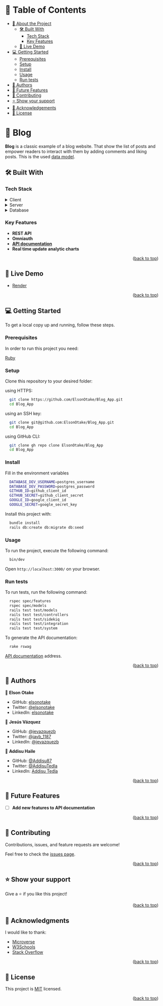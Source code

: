 <a name="readme-top"></a>

<!-- TABLE OF CONTENTS -->

# 📗 Table of Contents

- [📖 About the Project](#about-project)
  - [🛠 Built With](#built-with)
    - [Tech Stack](#tech-stack)
    - [Key Features](#key-features)
  - [🚀 Live Demo](#live-demo)
- [💻 Getting Started](#getting-started)
  - [Prerequisites](#prerequisites)
  - [Setup](#setup)
  - [Install](#install)
  - [Usage](#usage)
  - [Run tests](#run-tests)
- [👥 Authors](#authors)
- [🔭 Future Features](#future-features)
- [🤝 Contributing](#contributing)
- [⭐️ Show your support](#support)
- [🙏 Acknowledgements](#acknowledgements)
- [📝 License](#license)

<!-- PROJECT DESCRIPTION -->

# 📖 Blog <a name="about-project"></a>

**Blog** is a classic example of a blog website. That show the list of posts and empower readers to interact with them by adding comments and liking posts. This is the used [data model](./lib/assets/blog_app_erd.png).


## 🛠 Built With <a name="built-with"></a>

### Tech Stack <a name="tech-stack"></a>

<details>
  <summary>Client</summary>
  <ul>
    <li><a href="https://rubyonrails.org/">Ruby on Rails</a></li>
  </ul>
</details>

<details>
  <summary>Server</summary>
  <ul>
    <li><a href="https://github.com/igorkasyanchuk/active_storage_validations">Active Storage Validation</a></li>
    <li><a href="https://github.com/fnando/browser">Browser</a></li>
    <li><a href="https://github.com/flyerhzm/bullet">Bullet</a></li>
    <li><a href="https://bulma.io/">Bulma</a></li>
    <li><a href="https://github.com/CanCanCommunity/cancancan">Cancancan</a></li>
    <li><a href="https://github.com/teamcapybara/capybara">Capybara</a></li>
    <li><a href="https://github.com/ankane/chartkick">Chartkick</a></li>
    <li><a href="https://rubygems.org/gems/devise/">Devise</a></li>
    <li><a href="https://github.com/thoughtbot/factory_bot">Factory Bot</a></li>
    <li><a href="https://github.com/faker-ruby/faker">Faker</a></li>
    <li><a href="https://github.com/norman/friendly_id">FriendlyId</a></li>
    <li><a href="https://jwt.io/">JWT</a></li>
    <li><a href="https://github.com/cookpad/omniauth-rails_csrf_protection">OmniAuth Rails CSRF Protection</a></li>
    <li><a href="https://github.com/omniauth/omniauth-github">OmniAuth GitHub</a></li>
    <li><a href="https://github.com/zquestz/omniauth-google-oauth2">OmniAuth Google OAuth2</a></li>
    <li><a href="https://github.com/ddnexus/pagy">Pagy</a></li>
    <li><a href="https://github.com/rspec/rspec-rails">RSpec Rails</a></li>
    <li><a href="https://github.com/rubocop/rubocop">Rubocop</a></li>
    <li><a href="https://stimulus.hotwired.dev/">Stimulus</a></li>
    <li><a href="https://github.com/sidekiq/sidekiq">Sidekiq</a></li>
    <li><a href="https://github.com/hotwired/turbo-rails">Turbo Rails</a></li>
  </ul>
</details>

<details>
<summary>Database</summary>
  <ul>
    <li><a href="https://www.postgresql.org/">PostgreSQL</a></li>
    <li><a href="https://www.elephantsql.com/">ElephantSQL</a></li>
  </ul>
</details>

<!-- Features -->

### Key Features <a name="key-features"></a>

- **REST API**
- **Omniauth**
- **[API documentation](https://swagger.io/solutions/api-documentation/)**
- **Real time update analytic charts**

<p align="right">(<a href="#readme-top">back to top</a>)</p>

<!-- LIVE DEMO -->

## 🚀 Live Demo <a name="live-demo"></a>

- [Render](https://elsonotake-blog.onrender.com/)

<p align="right">(<a href="#readme-top">back to top</a>)</p>

<!-- GETTING STARTED -->

## 💻 Getting Started <a name="getting-started"></a>

To get a local copy up and running, follow these steps.

### Prerequisites

In order to run this project you need:

[Ruby](https://www.ruby-lang.org/en/)

### Setup

Clone this repository to your desired folder:

using HTTPS:
```sh
  git clone https://github.com/ElsonOtake/Blog_App.git
  cd Blog_App
```

using an SSH key:
```sh
  git clone git@github.com:ElsonOtake/Blog_App.git
  cd Blog_App
```

using GitHub CLI:
```sh
  git clone gh repo clone ElsonOtake/Blog_App
  cd Blog_App
```

### Install

Fill in the environment variables
```sh
  DATABASE_DEV_USERNAME=postgres_username
  DATABASE_DEV_PASSWORD=postgres_password
  GITHUB_ID=github_client_id
  GITHUB_SECRET=github_client_secret
  GOOGLE_ID=google_client_id
  GOOGLE_SECRET=google_secret_key
```

Install this project with:
```sh
  bundle install
  rails db:create db:migrate db:seed
```

### Usage

To run the project, execute the following command:

```sh
  bin/dev
```
Open `http://localhost:3000/` on your browser.

### Run tests

To run tests, run the following command:

```sh
  rspec spec/features
  rspec spec/models
  rails test test/models
  rails test test/controllers
  rails test test/sidekiq
  rails test test/integration
  rails test test/system
```

To generate the API documentation:
```sh
  rake rswag
```
[API documentation](http://localhost:3000/api-docs/index.html) address.

<p align="right">(<a href="#readme-top">back to top</a>)</p>

<!-- AUTHORS -->

## 👥 Authors <a name="authors"></a>

👤 **Elson Otake**

- GitHub: [elsonotake](https://github.com/elsonotake)
- Twitter: [@elsonotake](https://twitter.com/elsonotake)
- LinkedIn: [elsonotake](https://linkedin.com/in/elsonotake)

👤 **Jesús Vázquez**

- GitHub: [@jevazquezb](https://github.com/jevazquezb)
- Twitter: [@javb_1187](https://twitter.com/javb_1187)
- LinkedIn: [@jevazquezb](https://www.linkedin.com/in/jevazquezb)

👤 **Addisu Haile**

- GitHub: [@Addisu87](https://github.com/Addisu87)
- Twitter: [@AddisuTedla](https://twitter.com/AddisuTedla)
- LinkedIn: [Addisu Tedla](www.linkedin.com/in/addisu-tedla/)

<p align="right">(<a href="#readme-top">back to top</a>)</p>

<!-- FUTURE FEATURES -->

## 🔭 Future Features <a name="future-features"></a>

- [ ] **Add new features to API documentation**

<p align="right">(<a href="#readme-top">back to top</a>)</p>

<!-- CONTRIBUTING -->

## 🤝 Contributing <a name="contributing"></a>

Contributions, issues, and feature requests are welcome!

Feel free to check the [issues page](../../issues/).

<p align="right">(<a href="#readme-top">back to top</a>)</p>

<!-- SUPPORT -->

## ⭐️ Show your support <a name="support"></a>

Give a ⭐️ if you like this project!

<p align="right">(<a href="#readme-top">back to top</a>)</p>

<!-- ACKNOWLEDGEMENTS -->

## 🙏 Acknowledgments <a name="acknowledgements"></a>

I would like to thank:

- [Microverse](https://www.microverse.org/)
- [W3Schools](https://www.w3schools.com/)
- [Stack Overflow](https://stackoverflow.com/)

<p align="right">(<a href="#readme-top">back to top</a>)</p>

<!-- LICENSE -->

## 📝 License <a name="license"></a>

This project is [MIT](./MIT.md) licensed.

<p align="right">(<a href="#readme-top">back to top</a>)</p>
